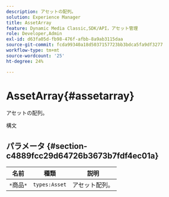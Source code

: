 ```yaml
---
description: アセットの配列。
solution: Experience Manager
title: AssetArray
feature: Dynamic Media Classic,SDK/API，アセット管理
role: Developer,Admin
exl-id: d63fa05d-fb98-476f-afbb-8a9ab3115daa
source-git-commit: fcda99340a18d5037157723bb3bdca5fa9df3277
workflow-type: tm+mt
source-wordcount: '25'
ht-degree: 24%

---
```


# AssetArray{#assetarray}

アセットの配列。

構文

## パラメータ {#section-c4889fcc29d64726b3673b7fdf4ec01a}

| 名前 | 種類 | 説明 |
|---|---|---|
| `*`商品`*` | `types:Asset` | アセット配列。 |
